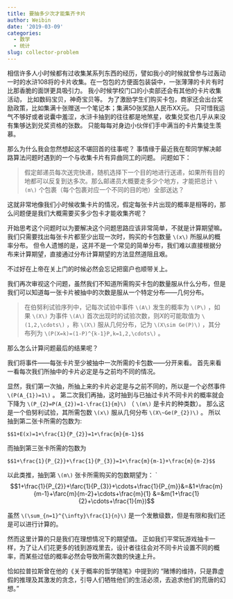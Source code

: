 ```yaml
---
title: 要抽多少次才能集齐卡片
author: Weibin
date: '2019-03-09'
categories:
  - 数学
  - 统计
slug: collector-problem
---
```


相信许多人小时候都有过收集某系列东西的经历，譬如我小的时候就曾参与过轰动一时的水浒108将的卡片收集。在一包包的方便面包装袋中，一张薄薄的卡片有时比那香脆的面饼更具吸引力。
我小时候学校门口的小卖部还会有其他的卡片收集活动，
比如数码宝贝，神奇宝贝等。
为了激励学生们购买卡包，商家还会出台奖励政策，比如集满十张赠送一个笔记本；集满50张奖励人民币XX元。
只可惜我运气不够好或者说囊中羞涩，水浒卡抽到的往往都是地煞星，收集兑奖也几乎从来没有集够达到兑奖资格的张数。
只能每每对身边小伙伴们手中满当的卡片集徒生羡慕。

那么为什么我会忽然想起这不堪回首的往事呢？
事情缘于最近我在帮同学解决邮路算法问题时遇到的一个与收集卡片有异曲同工的问题。
问题如下：

>假定邮递员每次送完快递，随机选择下一个目的地进行送递，如果所有目的地都可以反复到达多次。那么邮递员大概要走多少个地方，才能把总计 `\(m\)` 个包裹（每个包裹对应一个不同的目的地）全部送达？

这就非常地像我们小时候收集卡片的情况，假定每张卡片出现的概率是相等的，那么问题便是我们大概需要买多少包卡才能收集齐呢？

开始思考这个问题时以为要解决这个问题思路应该非常简单，不就是计算期望嘛。
我们只需要找出每张卡片都至少出现一次时，购买的卡包数量 `\(x\)` 所服从的概率分布。
但令人遗憾的是，这并不是一个常见的简单分布，我们难以直接根据分布来计算期望，直接通过分布计算期望的方法显然道阻且艰。

不过好在上帝在关上门的时候必然会忘记把窗户也顺带关上。

我们再次审视这个问题，虽然我们不知道所需购买卡包的数量服从什么分布，但是我们可以知道每一张卡片被抽中的次数是服从一个特定分布——几何分布。

>在伯努利试验序列中，记每次试验中事件 `\(A\)` 发生的概率为 `\(P\)` ，如果 `\(X\)` 为事件 `\(A\)` 首次出现时的试验次数，则$X$的可能取值为 `\(1,2,\cdots\)` ，称 `\(X\)` 服从几何分布，记为 `\(X\sim Ge(P)\)` ，其分布列为 `\(P(X=k)=(1-P)^{k-1}P,k=1,2,\cdots\)` 。 

那么怎么计算问题最后的结果呢？

我们将事件——每张卡片至少被抽中一次所需的卡包数——分开来看。
首先来看一看每次我们所抽中的卡片必定是与之前均不同的情况。

显然，我们第一次抽，所抽上来的卡片必定是与之前不同的，所以是一个必然事件 `\(P(A_{1})=1\)` 。
第二次我们再抽，这时抽到与已抽过卡片不同卡片的概率就会下降为 
`\(P_{2}=P(A_{2})=1-\frac{1}{m}\)` （ `\(m\)` 是卡片的种类数）。
那么这是一个伯努利试验，其所需包数 `\(x\)` 服从几何分布 `\(X\~Ge(P_{2})\)` 。
所以抽到第二张卡所需的包数为:

`$$1+E(x)=1+\frac{1}{P_{2}}=1+\frac{m}{m-1}$$`

而抽到第三张卡所需的包数为

`$$1+\frac{1}{P_{2}}+\frac{1}{P_{3}}=1+\frac{m}{m-1}+\frac{m}{m-2}$$`

以此类推，抽到第 `\(m\)` 张卡所需购买的包数期望为： 
`$$1+\frac{1}{P_{2}}+\farc{1}{P_{3}}+\cdots+\frac{1}{P_{m}}&=&1+\frac{m}{m-1}+\farc{m}{m-2}+\cdots+\frac{m}{1}
&=&m(1+\frac{1}{2}+\cdots+\frac{1}{m})$$ 

虽然 `\(\sum_{n=1}^{\infty}\frac{1}{n}\)` 是一个发散级数，但是有限和我们还是可以进行计算的。

然而这里计算的只是我们在理想情况下的期望值。
正如我们平常玩游戏抽卡一样，为了让人们花更多的钱到游戏里去，设计者往往会对不同卡片设置不同的概率，而某些过低的概率必然会导致所需次数的快速上升。

恰如拉普拉斯曾在他的《关于概率的哲学随笔》中提到的
“赌博的维持，只是靠虚假的推理及其激发的贪念，引导人们牺牲他们的生活必须，去追求他们的荒唐的幻想。”
